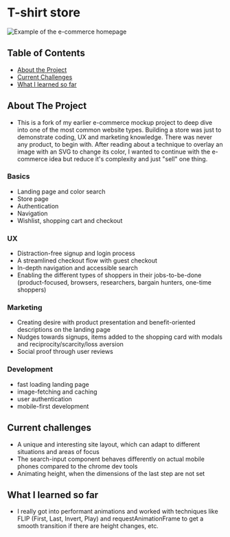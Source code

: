# T-shirt store


![Example of the e-commerce homepage](https://github.com/LucasPaetow/WIP-t-shirt-store/raw/master/ecom-preview.gif)


## Table of Contents

- [About the Project](#about-the-project)
- [Current Challenges](#current-challenges)
- [What I learned so far](#what-i-learned-so-far)


<!-- ABOUT THE PROJECT -->

## About The Project

- This is a fork of my earlier e-commerce mockup project to deep dive into one of the most common website types.
Building a store was just to demonstrate coding, UX and marketing knowledge. There was never any product, to begin with. After reading about a technique to overlay an image with an SVG to change its color, I wanted to continue with the e-commerce idea but reduce it's complexity and just "sell" one thing. 


### Basics
- Landing page and color search
- Store page
- Authentication
- Navigation
- Wishlist, shopping cart and checkout

### UX
- Distraction-free signup and login process 
- A streamlined checkout flow with guest checkout
- In-depth navigation and accessible search
- Enabling the different types of shoppers in their jobs-to-be-done (product-focused, browsers, researchers, bargain hunters, one-time shoppers)

### Marketing
- Creating desire with product presentation and benefit-oriented descriptions on the landing page
- Nudges towards signups, items added to the shopping card with modals and reciprocity/scarcity/loss aversion  
- Social proof through user reviews

### Development
- fast loading landing page
- image-fetching and caching
- user authentication 
- mobile-first development


<!-- Current challenges -->

## Current challenges

- A unique and interesting site layout, which can adapt to different situations and areas of focus
- The search-input component behaves differently on actual mobile phones compared to the chrome dev tools
- Animating height, when the dimensions of the last step are not set


<!-- Learnings -->

## What I learned so far

- I really got into performant animations and worked with techniques like FLIP (First, Last, Invert, Play) and requestAnimationFrame to get a smooth transition if there are height changes, etc. 
